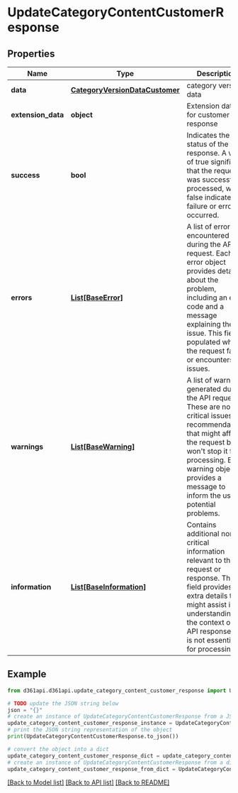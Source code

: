 # UpdateCategoryContentCustomerResponse


## Properties

Name | Type | Description | Notes
------------ | ------------- | ------------- | -------------
**data** | [**CategoryVersionDataCustomer**](CategoryVersionDataCustomer.md) | category version data | [optional] 
**extension_data** | **object** | Extension data for customer API response | [optional] 
**success** | **bool** | Indicates the status of the API response. A value of true signifies that the request was successfully processed, while false indicates a failure or error occurred. | [optional] 
**errors** | [**List[BaseError]**](BaseError.md) | A list of errors encountered during the API request. Each error object provides details about the problem, including an error code and a message explaining the issue. This field is populated when the request fails or encounters issues. | [optional] 
**warnings** | [**List[BaseWarning]**](BaseWarning.md) | A list of warnings generated during the API request. These are non-critical issues or recommendations that might affect the request but won&#39;t stop it from processing. Each warning object provides a message to inform the user of potential problems. | [optional] 
**information** | [**List[BaseInformation]**](BaseInformation.md) | Contains additional non-critical information relevant to the request or response. This field provides extra details that might assist in understanding the context of the API response but is not essential for processing. | [optional] 

## Example

```python
from d361api.d361api.update_category_content_customer_response import UpdateCategoryContentCustomerResponse

# TODO update the JSON string below
json = "{}"
# create an instance of UpdateCategoryContentCustomerResponse from a JSON string
update_category_content_customer_response_instance = UpdateCategoryContentCustomerResponse.from_json(json)
# print the JSON string representation of the object
print(UpdateCategoryContentCustomerResponse.to_json())

# convert the object into a dict
update_category_content_customer_response_dict = update_category_content_customer_response_instance.to_dict()
# create an instance of UpdateCategoryContentCustomerResponse from a dict
update_category_content_customer_response_from_dict = UpdateCategoryContentCustomerResponse.from_dict(update_category_content_customer_response_dict)
```
[[Back to Model list]](../README.md#documentation-for-models) [[Back to API list]](../README.md#documentation-for-api-endpoints) [[Back to README]](../README.md)



